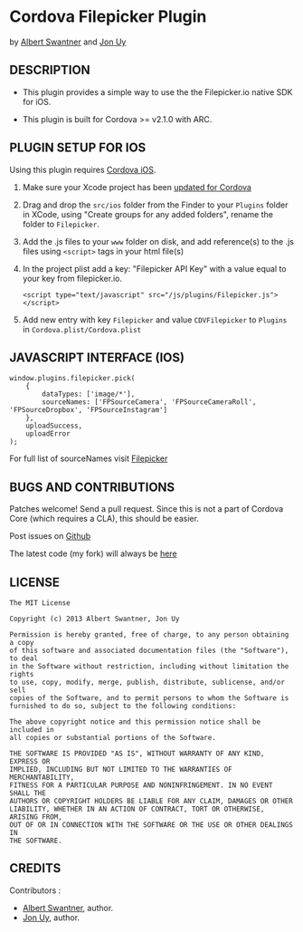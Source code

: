# Cordova Filepicker Plugin #
by [Albert Swantner](http://albertut.com)
and [Jon Uy](http://github.com/jonuy)


## DESCRIPTION ##

* This plugin provides a simple way to use the the Filepicker.io native SDK for iOS.

* This plugin is built for Cordova >= v2.1.0 with ARC.


## PLUGIN SETUP FOR IOS ##

Using this plugin requires [Cordova iOS](https://github.com/apache/incubator-cordova-ios).

1. Make sure your Xcode project has been [updated for Cordova](https://github.com/apache/incubator-cordova-ios/blob/master/guides/Cordova%20Upgrade%20Guide.md)
2. Drag and drop the `src/ios` folder from the Finder to your `Plugins` folder in XCode, using "Create groups for any added folders", rename the folder to `Filepicker`.
3. Add the .js files to your `www` folder on disk, and add reference(s) to the .js files using `<script>` tags in your html file(s)
4. In the project plist add a key: "Filepicker API Key" with a value equal to your key from filepicker.io.


    `<script type="text/javascript" src="/js/plugins/Filepicker.js"></script>`


4. Add new entry with key `Filepicker` and value `CDVFilepicker` to `Plugins` in `Cordova.plist/Cordova.plist`

## JAVASCRIPT INTERFACE (IOS) ##

	window.plugins.filepicker.pick(
		{
			dataTypes: ['image/*'],
			sourceNames: ['FPSourceCamera', 'FPSourceCameraRoll', 'FPSourceDropbox', 'FPSourceInstagram']
		},
		uploadSuccess,
		uploadError
	);

For full list of sourceNames visit [Filepicker](https://developers.filepicker.io/docs/ios)

## BUGS AND CONTRIBUTIONS ##

Patches welcome! Send a pull request. Since this is not a part of Cordova Core (which requires a CLA), this should be easier.

Post issues on [Github](https://github.com/albertut/cordova-filepicker/issues)

The latest code (my fork) will always be [here](https://github.com/albertut/cordova-filepicker/tree/master)

## LICENSE ##

    The MIT License

    Copyright (c) 2013 Albert Swantner, Jon Uy

    Permission is hereby granted, free of charge, to any person obtaining a copy
    of this software and associated documentation files (the "Software"), to deal
    in the Software without restriction, including without limitation the rights
    to use, copy, modify, merge, publish, distribute, sublicense, and/or sell
    copies of the Software, and to permit persons to whom the Software is
    furnished to do so, subject to the following conditions:

    The above copyright notice and this permission notice shall be included in
    all copies or substantial portions of the Software.

    THE SOFTWARE IS PROVIDED "AS IS", WITHOUT WARRANTY OF ANY KIND, EXPRESS OR
    IMPLIED, INCLUDING BUT NOT LIMITED TO THE WARRANTIES OF MERCHANTABILITY,
    FITNESS FOR A PARTICULAR PURPOSE AND NONINFRINGEMENT. IN NO EVENT SHALL THE
    AUTHORS OR COPYRIGHT HOLDERS BE LIABLE FOR ANY CLAIM, DAMAGES OR OTHER
    LIABILITY, WHETHER IN AN ACTION OF CONTRACT, TORT OR OTHERWISE, ARISING FROM,
    OUT OF OR IN CONNECTION WITH THE SOFTWARE OR THE USE OR OTHER DEALINGS IN
    THE SOFTWARE.

## CREDITS ##

Contributors :

* [Albert Swantner](http://albertut.com), author.
* [Jon Uy](http://github.com/jonuy), author.

